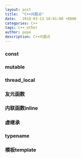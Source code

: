 ```yaml
---
layout: post
title:  "C++问题点"
date:   2018-03-13 10:01:00 +0800
categories: C++
tags: c++_other
author: pepe
description: C++问题点
---
```


### **const**



### **mutable**



### **thread_local**



### **友元函数**



### **内联函数inline**



### **虚继承**



### **typename**



### **模板template**
























